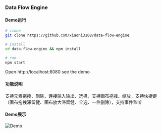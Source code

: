 ### Data Flow Engine

#### Demo运行

```bash
# clone
git clone https://github.com/xiaoni3168/data-flow-engine

# install
cd data-flow-engine && npm install

# run
npm start
```

Open http://localhost:8080 see the demo

#### 功能说明

支持元素拖拽、删除、连接输入输出、选择，支持画布拖拽、缩放，支持快捷键（画布拖拽滞留健、画布放大滞留健、全选、一件删除），支持事件监听

#### Demo展示
![Demo](https://bucket-1256048550.cos.ap-beijing.myqcloud.com/14.gif?sign=q-sign-algorithm%3Dsha1%26q-ak%3DAKIDFImwfqLMtbOcE9CE00DEE4z5qQz5OjK5%26q-sign-time%3D1519703003%3B1519704803%26q-key-time%3D1519703003%3B1519704803%26q-header-list%3D%26q-url-param-list%3D%26q-signature%3D28f61bdcde883bcd31989fc6c6c9e5b920212f1e&token=ad2145fb843f965901019efa03d81d594a312cdb10001&clientIP=123.127.244.138&clientUA=cf573f76-d449-4f74-8143-358993ee147c)
